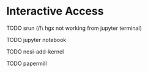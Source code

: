 # Interactive Access

TODO srun (/!\ hgx not working from jupyter terminal)

TODO jupyter notebook

TODO nesi-add-kernel

TODO papermill
